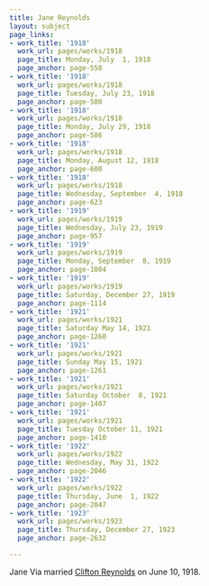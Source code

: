 ```yaml
---
title: Jane Reynolds
layout: subject
page_links:
- work_title: '1918'
  work_url: pages/works/1918
  page_title: Monday, July  1, 1918
  page_anchor: page-558
- work_title: '1918'
  work_url: pages/works/1918
  page_title: Tuesday, July 23, 1918
  page_anchor: page-580
- work_title: '1918'
  work_url: pages/works/1918
  page_title: Monday, July 29, 1918
  page_anchor: page-586
- work_title: '1918'
  work_url: pages/works/1918
  page_title: Monday, August 12, 1918
  page_anchor: page-600
- work_title: '1918'
  work_url: pages/works/1918
  page_title: Wednesday, September  4, 1918
  page_anchor: page-623
- work_title: '1919'
  work_url: pages/works/1919
  page_title: Wednesday, July 23, 1919
  page_anchor: page-957
- work_title: '1919'
  work_url: pages/works/1919
  page_title: Monday, September  8, 1919
  page_anchor: page-1004
- work_title: '1919'
  work_url: pages/works/1919
  page_title: Saturday, December 27, 1919
  page_anchor: page-1114
- work_title: '1921'
  work_url: pages/works/1921
  page_title: Saturday May 14, 1921
  page_anchor: page-1260
- work_title: '1921'
  work_url: pages/works/1921
  page_title: Sunday May 15, 1921
  page_anchor: page-1261
- work_title: '1921'
  work_url: pages/works/1921
  page_title: Saturday October  8, 1921
  page_anchor: page-1407
- work_title: '1921'
  work_url: pages/works/1921
  page_title: Tuesday October 11, 1921
  page_anchor: page-1410
- work_title: '1922'
  work_url: pages/works/1922
  page_title: Wednesday, May 31, 1922
  page_anchor: page-2046
- work_title: '1922'
  work_url: pages/works/1922
  page_title: Thursday, June  1, 1922
  page_anchor: page-2047
- work_title: '1923'
  work_url: pages/works/1923
  page_title: Thursday, December 27, 1923
  page_anchor: page-2632

---
```

<p>Jane Via married <a href='../subjects/228' title='Clifton Reynolds'>Clifton Reynolds</a> on June 10, 1918.</p>